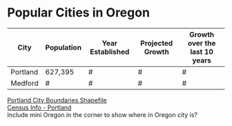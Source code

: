# Popular Cities in Oregon

City | Population | Year Established | Projected Growth | Growth over the last 10 years |  
-----|------------|----------------|-----|-----
Portland | 627,395 |# |# |# |
Medford | # | # | # | #|




[Portland City Boundaries Shapefile](http://gis-pdx.opendata.arcgis.com/datasets/city-boundaries)  
[Census Info - Portland](https://www.census.gov/quickfacts/fact/table/portlandcityoregon/PST045216)  
Include mini Oregon in the corner to show where in Oregon city is?
